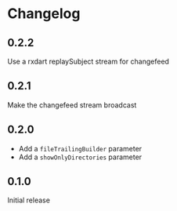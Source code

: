 # Changelog

## 0.2.2

Use a rxdart replaySubject stream for changefeed

## 0.2.1

Make the changefeed stream broadcast

## 0.2.0

- Add a `fileTrailingBuilder` parameter
- Add a `showOnlyDirectories` parameter

## 0.1.0

Initial release

